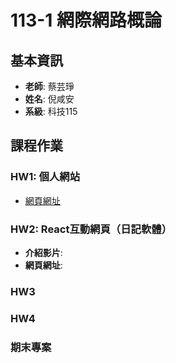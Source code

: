 # 113-1 網際網路概論

## 基本資訊
- **老師**: 蔡芸琤
- **姓名**: 倪咸安
- **系級**: 科技115

## 課程作業

### HW1: 個人網站
- [網頁網址]()

### HW2: React互動網頁（日記軟體）
- **介紹影片**: [](#)
- **網頁網址**: [](#)

### HW3


### HW4


### 期末專案

